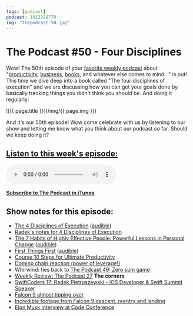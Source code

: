 ```yaml
---
tags: [podcast]
podcast: 1012329770
img: "thepodcast-50.jpg"
---
```


# The Podcast #50 - Four Disciplines

Wow! The 50th episode of your [favorite weekly podcast][p] about "[productivity](/productivity), [business](/business), [books](/books), and whatever else comes to mind..." is out! This time we dive deep into a book called "The four disciplines of execution" and we are discussing how you can get your goals done by basically tracking things you didn't think you should be. And doing it regularly:

<!--More-->

![{{ page.title }}](/img/{{ page.img }})

And it's our 50th episode! Wow come celebrate with us by listening to our show and letting me know what you think about our podcast so far. Should we keep doing it?

## [Listen to this week's episode:][e]

<audio controls>
<source src="https://files.nozbe.com/podcast/050.mp3" type="audio/mpeg">
</audio>

**[Subscribe to The Podcast in iTunes][i]**

## Show notes for this episode:

  * [The 4 Disciplines of Execution](http://www.amazon.com/Disciplines-Execution-Covey-Rajan-Kaicker/dp/1471142086/) ([audible](http://www.audible.com/pd/Business/The-4-Disciplines-of-Execution-Audiobook/B00DD0846Q/))
  * [Radek's notes for 4 Disciplines of Execution](http://radex.io/books/4dx/)
  * [The 7 Habits of Highly Effective People: Powerful Lessons in Personal Change](http://www.amazon.com/Habits-Highly-Effective-People-Powerful/dp/1451639619/) ([audible](http://www.audible.com/pd/Business/The-7-Habits-of-Highly-Effective-People-Audiobook/B002V5HAL4/))
  * [First Things First](http://www.amazon.com/First-Things-Stephen-R-Covey/dp/0684802031/) ([audible](http://www.audible.com/pd/Business/First-Things-First-Audiobook/B002V02X6Q/))
  * [Course 10 Steps for Ultimate Productivity](https://www.youtube.com/playlist?list=PL4VGcOPPsP4OnVuDc-4D0PXzlKET4FhgL)
  * [Domino chain reaction (power of leverage!)](https://www.youtube.com/watch?v=y97rBdSYbkg)
  * Whirwind: ties back to [The Podcast 49: Zero sum game](http://thepodcast.fm/episodes/49)
  * [Weekly Review: The Podcast 27](http://thepodcast.fm/episodes/27)
**The corners**
  * [SwiftCoders 17: Radek Pietruszewski - iOS Developer & Swift Summit Speaker](http://swiftcoders.podbean.com/e/17-radek-pietruszewski-ios-developer-at-nozbe/)
  * [Falcon 9 almost tipping over](http://imgur.com/a/v1hUd)
  * [Incredible footage from Falcon 9 descent, reentry and landing](https://www.youtube.com/watch?v=4jEz03Z8azc)
  * [Elon Musk interview at Code Conference](https://www.youtube.com/watch?v=wsixsRI-Sz4)

[e]: http://thepodcast.fm/episodes/50
[p]: https://michael.gratis/thepodcastfm
[n]: https://nozbe.com/?a=mike
[r]: https://michael.gratis/radex
[i]: https://michael.gratis/thepodcast